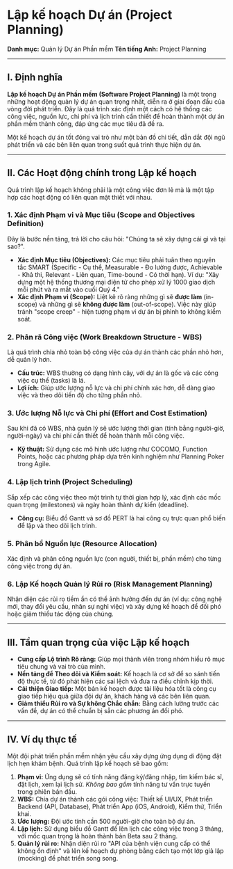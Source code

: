 # Lập kế hoạch Dự án (Project Planning)

**Danh mục:** Quản lý Dự án Phần mềm
**Tên tiếng Anh:** Project Planning

---

## I. Định nghĩa

**Lập kế hoạch Dự án Phần mềm (Software Project Planning)** là một trong những hoạt động quản lý dự án quan trọng nhất, diễn ra ở giai đoạn đầu của vòng đời phát triển. Đây là quá trình xác định một cách có hệ thống các công việc, nguồn lực, chi phí và lịch trình cần thiết để hoàn thành một dự án phần mềm thành công, đáp ứng các mục tiêu đã đề ra.

Một kế hoạch dự án tốt đóng vai trò như một bản đồ chi tiết, dẫn dắt đội ngũ phát triển và các bên liên quan trong suốt quá trình thực hiện dự án.

---

## II. Các Hoạt động chính trong Lập kế hoạch

Quá trình lập kế hoạch không phải là một công việc đơn lẻ mà là một tập hợp các hoạt động có liên quan mật thiết với nhau.

### 1. Xác định Phạm vi và Mục tiêu (Scope and Objectives Definition)

Đây là bước nền tảng, trả lời cho câu hỏi: "Chúng ta sẽ xây dựng cái gì và tại sao?".

- **Xác định Mục tiêu (Objectives):** Các mục tiêu phải tuân theo nguyên tắc SMART (Specific - Cụ thể, Measurable - Đo lường được, Achievable - Khả thi, Relevant - Liên quan, Time-bound - Có thời hạn). Ví dụ: "Xây dựng một hệ thống thương mại điện tử cho phép xử lý 1000 giao dịch mỗi phút và ra mắt vào cuối Quý 4."
- **Xác định Phạm vi (Scope):** Liệt kê rõ ràng những gì sẽ **được làm** (in-scope) và những gì sẽ **không được làm** (out-of-scope). Việc này giúp tránh "scope creep" - hiện tượng phạm vi dự án bị phình to không kiểm soát.

### 2. Phân rã Công việc (Work Breakdown Structure - WBS)

Là quá trình chia nhỏ toàn bộ công việc của dự án thành các phần nhỏ hơn, dễ quản lý hơn.

- **Cấu trúc:** WBS thường có dạng hình cây, với dự án là gốc và các công việc cụ thể (tasks) là lá.
- **Lợi ích:** Giúp ước lượng nỗ lực và chi phí chính xác hơn, dễ dàng giao việc và theo dõi tiến độ cho từng phần nhỏ.

### 3. Ước lượng Nỗ lực và Chi phí (Effort and Cost Estimation)

Sau khi đã có WBS, nhà quản lý sẽ ước lượng thời gian (tính bằng người-giờ, người-ngày) và chi phí cần thiết để hoàn thành mỗi công việc.

- **Kỹ thuật:** Sử dụng các mô hình ước lượng như COCOMO, Function Points, hoặc các phương pháp dựa trên kinh nghiệm như Planning Poker trong Agile.

### 4. Lập lịch trình (Project Scheduling)

Sắp xếp các công việc theo một trình tự thời gian hợp lý, xác định các mốc quan trọng (milestones) và ngày hoàn thành dự kiến (deadline).

- **Công cụ:** Biểu đồ Gantt và sơ đồ PERT là hai công cụ trực quan phổ biến để lập và theo dõi lịch trình.

### 5. Phân bổ Nguồn lực (Resource Allocation)

Xác định và phân công nguồn lực (con người, thiết bị, phần mềm) cho từng công việc trong dự án.

### 6. Lập Kế hoạch Quản lý Rủi ro (Risk Management Planning)

Nhận diện các rủi ro tiềm ẩn có thể ảnh hưởng đến dự án (ví dụ: công nghệ mới, thay đổi yêu cầu, nhân sự nghỉ việc) và xây dựng kế hoạch để đối phó hoặc giảm thiểu tác động của chúng.

---

## III. Tầm quan trọng của việc Lập kế hoạch

- **Cung cấp Lộ trình Rõ ràng:** Giúp mọi thành viên trong nhóm hiểu rõ mục tiêu chung và vai trò của mình.
- **Nền tảng để Theo dõi và Kiểm soát:** Kế hoạch là cơ sở để so sánh tiến độ thực tế, từ đó phát hiện các sai lệch và đưa ra điều chỉnh kịp thời.
- **Cải thiện Giao tiếp:** Một bản kế hoạch được tài liệu hóa tốt là công cụ giao tiếp hiệu quả giữa đội dự án, khách hàng và các bên liên quan.
- **Giảm thiểu Rủi ro và Sự không Chắc chắn:** Bằng cách lường trước các vấn đề, dự án có thể chuẩn bị sẵn các phương án đối phó.

---

## IV. Ví dụ thực tế

Một đội phát triển phần mềm nhận yêu cầu xây dựng ứng dụng di động đặt lịch hẹn khám bệnh. Quá trình lập kế hoạch sẽ bao gồm:

1.  **Phạm vi:** Ứng dụng sẽ có tính năng đăng ký/đăng nhập, tìm kiếm bác sĩ, đặt lịch, xem lại lịch sử. _Không bao gồm_ tính năng tư vấn trực tuyến trong phiên bản đầu.
2.  **WBS:** Chia dự án thành các gói công việc: Thiết kế UI/UX, Phát triển Backend (API, Database), Phát triển App (iOS, Android), Kiểm thử, Triển khai.
3.  **Ước lượng:** Đội ước tính cần 500 người-giờ cho toàn bộ dự án.
4.  **Lập lịch:** Sử dụng biểu đồ Gantt để lên lịch các công việc trong 3 tháng, với mốc quan trọng là hoàn thành bản Beta sau 2 tháng.
5.  **Quản lý rủi ro:** Nhận diện rủi ro "API của bệnh viện cung cấp có thể không ổn định" và lên kế hoạch dự phòng bằng cách tạo một lớp giả lập (mocking) để phát triển song song.
